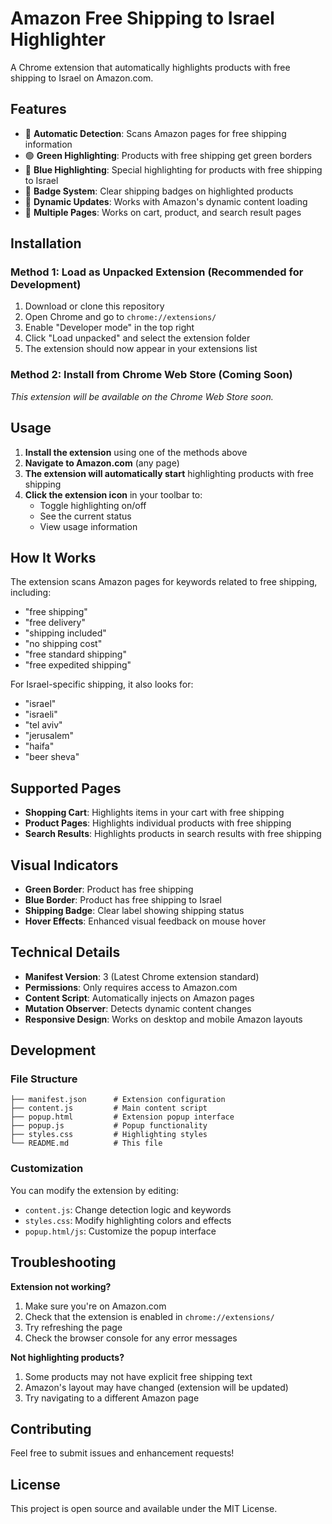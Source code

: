 # Amazon Free Shipping to Israel Highlighter

A Chrome extension that automatically highlights products with free shipping to Israel on Amazon.com.

## Features

- 🚚 **Automatic Detection**: Scans Amazon pages for free shipping information
- 🟢 **Green Highlighting**: Products with free shipping get green borders
- 🔵 **Blue Highlighting**: Special highlighting for products with free shipping to Israel
- 📍 **Badge System**: Clear shipping badges on highlighted products
- 🔄 **Dynamic Updates**: Works with Amazon's dynamic content loading
- 🎯 **Multiple Pages**: Works on cart, product, and search result pages

## Installation

### Method 1: Load as Unpacked Extension (Recommended for Development)

1. Download or clone this repository
2. Open Chrome and go to `chrome://extensions/`
3. Enable "Developer mode" in the top right
4. Click "Load unpacked" and select the extension folder
5. The extension should now appear in your extensions list

### Method 2: Install from Chrome Web Store (Coming Soon)

*This extension will be available on the Chrome Web Store soon.*

## Usage

1. **Install the extension** using one of the methods above
2. **Navigate to Amazon.com** (any page)
3. **The extension will automatically start** highlighting products with free shipping
4. **Click the extension icon** in your toolbar to:
   - Toggle highlighting on/off
   - See the current status
   - View usage information

## How It Works

The extension scans Amazon pages for keywords related to free shipping, including:
- "free shipping"
- "free delivery"
- "shipping included"
- "no shipping cost"
- "free standard shipping"
- "free expedited shipping"

For Israel-specific shipping, it also looks for:
- "israel"
- "israeli"
- "tel aviv"
- "jerusalem"
- "haifa"
- "beer sheva"

## Supported Pages

- **Shopping Cart**: Highlights items in your cart with free shipping
- **Product Pages**: Highlights individual products with free shipping
- **Search Results**: Highlights products in search results with free shipping

## Visual Indicators

- **Green Border**: Product has free shipping
- **Blue Border**: Product has free shipping to Israel
- **Shipping Badge**: Clear label showing shipping status
- **Hover Effects**: Enhanced visual feedback on mouse hover

## Technical Details

- **Manifest Version**: 3 (Latest Chrome extension standard)
- **Permissions**: Only requires access to Amazon.com
- **Content Script**: Automatically injects on Amazon pages
- **Mutation Observer**: Detects dynamic content changes
- **Responsive Design**: Works on desktop and mobile Amazon layouts

## Development

### File Structure
```
├── manifest.json      # Extension configuration
├── content.js         # Main content script
├── popup.html         # Extension popup interface
├── popup.js           # Popup functionality
├── styles.css         # Highlighting styles
└── README.md          # This file
```

### Customization

You can modify the extension by editing:
- `content.js`: Change detection logic and keywords
- `styles.css`: Modify highlighting colors and effects
- `popup.html/js`: Customize the popup interface

## Troubleshooting

**Extension not working?**
1. Make sure you're on Amazon.com
2. Check that the extension is enabled in `chrome://extensions/`
3. Try refreshing the page
4. Check the browser console for any error messages

**Not highlighting products?**
1. Some products may not have explicit free shipping text
2. Amazon's layout may have changed (extension will be updated)
3. Try navigating to a different Amazon page

## Contributing

Feel free to submit issues and enhancement requests!

## License

This project is open source and available under the MIT License. 